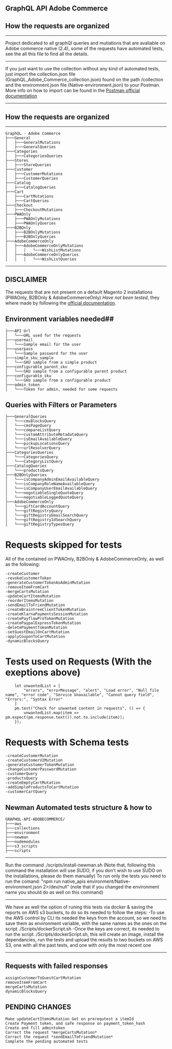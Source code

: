 ## GraphQL API Adobe Commerce ##
## How the requests are organized ##
***
Project dedicated to all graphQl queries and mutiations that are avaliable on Adobe commerce native (2.4), some of the requests have automated tests, see the all this file to find all the details.
***
If you just want to use the collection without any kind of automated tests, just import the collection.json file (GraphQL_Adobe_Commerce_collection.json) found on the path /collection and the enviromnent.json file (Native-environment.json) to your Postman. More info on how to import can be found in the [Postman official documentation](https://learning.postman.com/docs/getting-started/importing-and-exporting-data/)
***

## How the requests are organized ##
***
```
GraphQL - Adobe Commerce
├───General
│   ├───GeneralMutations
│   ├───GeneralQueries
├───Categories
│   ├───CategoriesQueries
├───Stores
│   ├───StoreQueries
├───Customer
│   ├───CustomerMutations
│   ├───CustomerQueries
├───Catalog
│   ├───CatalogQueries
├───Cart
│   ├───CartMutations
│   ├───CartQueries
├───Checkout
│   ├───CheckoutMutations
├───PWAOnly
│   ├───PWAOnlyMutations
│   ├───PWAOnlyQueries
├───B2BOnly
│   ├───B2BOnlyMutations
│   ├───B2BOnlyQueries
├───AdobeCommerceOnly
│   ├───AdobeCommerceOnlyMutations
│   │   │   └───WishListMutations
│   ├───AdobeCommerceOnlyQueries
│   │   │   └───WishListQueries
```
***

## DISCLAIMER ##
The requests that are not present on a default Magento 2 installations (PWAOnly, B2BOnly & AdobeCommerceOnly) *Have not been tested*, they where made by following the [official documentation](https://devdocs.magento.com/guides/v2.4/graphql/).

## Environment variables needed##

```
├───API Url
│   └───URL used for the requests
├───usermail
│   └───Sample email for the user
├───userpass
│   └───Sample password for the user
├───simple_sku_sample
│   └───SKU sample from a simple product
├───configurable_parent_sku
│   └───SKU sample from a configurable parent product
├───configurable_sku
│   └───SKU sample from a configurable product
├───admin_token
│   └───Token for admin, needed for some requests
```

## Queries with Filters or Parameters ##

```
├───GeneralQueries
│   └───cmsBlocksQuery
│   └───cmsPageQuery
│   └───compareListQuery
│   └───customAttributeMetadataQuery
│   └───isEmailAvailableQuery
│   └───pickupLocationsQuery
│   └───urlResolverQuery
├───CategoriesQueries
│   └───CategoriesQuery
│   └───CategoryListQuery
├───CatalogQueries
│   └───productsQuery
├───B2BOnlyQueries
│   └───isCompanyAdminEmailAvailableQuery
│   └───isCompanyRoleNameAvailableQuery
│   └───isCompanyUserEmailAvailableQuery
│   └───negotiableSingleQuoteQuery
│   └───negotiableLoggedQuoteQuery
├───AdobeCommerceOnly
│   └───giftCardAccountQuery
│   └───giftRegistryQuery
│   └───giftRegistryEmailSearchQuery
│   └───giftRegistryIdSearchQuery
│   └───giftRegistryTypesQuery
```


# Requests skipped for tests #
All of the contained on PWAOnly, B2BOnly & AdobeCommerceOnly, as well as the following:
```
-createCustomer
-revokeCustomerToken
-generateCustomerTokenAsAdminMutation
-removeItemFromCart
-mergeCartsMutation
-updateCartItemsMutation
-reorderItemsMutation
-sendEmailToFriendMutation
-createBraintreeClientTokenMutation
-createKlarnaPaymentsSessionMutation
-createPayflowProTokenMutation
-createPaypalExpressTokenMutation
-deletePaymentTokenMutation
-setGuestEmailOnCartMutation
-applyCouponToCartMutation
-dynamicBlocksQuery
```

# Tests used on Requests (With the exeptions above) #
```
	let unwantedList = [
		"errors", "errorMessage", "alert", "Load error", "Null file name", "error code", "Service Unavailable", "Cannot query field", "Errors:", "Syntax Error"
	]
	pm.test("Check for unwanted content in requests", () => {
		unwantedList.map(item => pm.expect(pm.response.text()).not.to.include(item));
	});
```

# Requests with Schema tests #
```
-createCustomerMutation
-createCustomerV2Mutation
-generateCustomerTokenMutation
-changeCustomerPasswordMutation
-customerQuery
-productsQuery
-createEmptyCartMutation
-addSimpleProductsToCartMutation
-customerCartQuery
```


## Newman Automated tests structure & how to  ##

```
GRAPHQL-API-ADOBECOMMERCE/
├───aws
├───collections
├───environment
├───newman
├───nodemodules
├───s3_scripts
├───scripts
```
***
Run the command ./scripts/install-newman.sh (Note that, following this command the installation will use SUDO, if you don't wish to use SUDO on the installations, please do them manually)
To run only the tests you need to run the comand: "npm run native_apis environment/Native-environment.json 2>/dev/null" (note that if you changed the environment name you should do as well on this command)
***
We have as well the option of runing this tests via docker & saving the reports on AWS s3 buckets, to do so its needed to follow the steps:
-To use the AWS control by CLI its needed the keys from the account, so we need to save them as environment variable, with the same names as the ones on the script ./Scripts/dockerScript.sh
-Once the keys are correct, its needed to run the script ./Scripts/dockerScript.sh, this will create an image, install the dependancies, run the tests and upload the results to two buckets on AWS S3, one with all the past tests, and one with only the most recent one 
***



## Requests with failed responses ##
    assignCustomerToGuestCartMutation
    removeItemFromCart
    mergeCartsMutation
    dynamicBlocksQuery



## PENDING CHANGES  ##
    Make updateCartItemsMutation Get on prerequtest a itemId
    Create Payment token, and safe response on payment_token_hash
    Create and fill admintoken 
    Correct the request *mergeCartsMutation*
    Correct the request *sendEmailToFriendMutation*
    Complete the pending automated tests